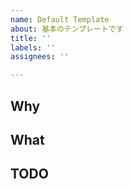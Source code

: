 ```yaml
---
name: Default Template
about: 基本のテンプレートです
title: ''
labels: ''
assignees: ''

---
```


## Why


## What

## TODO
